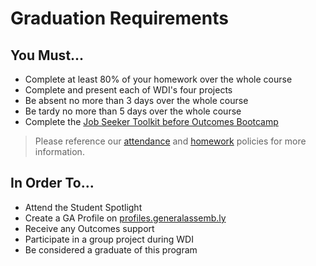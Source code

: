 # Graduation Requirements

## You Must...
- Complete at least 80% of your homework over the whole course
- Complete and present each of WDI's four projects
- Be absent no more than 3 days over the whole course
- Be tardy no more than 5 days over the whole course
- Complete the [Job Seeker Toolkit before Outcomes Bootcamp](#)

> Please reference our [attendance](attendance.md) and [homework](homework-policy.md) policies for more information.

## In Order To...
- Attend the Student Spotlight
- Create a GA Profile on [profiles.generalassemb.ly](http://profiles.generalassemb.ly)
- Receive any Outcomes support
- Participate in a group project during WDI
- Be considered a graduate of this program
